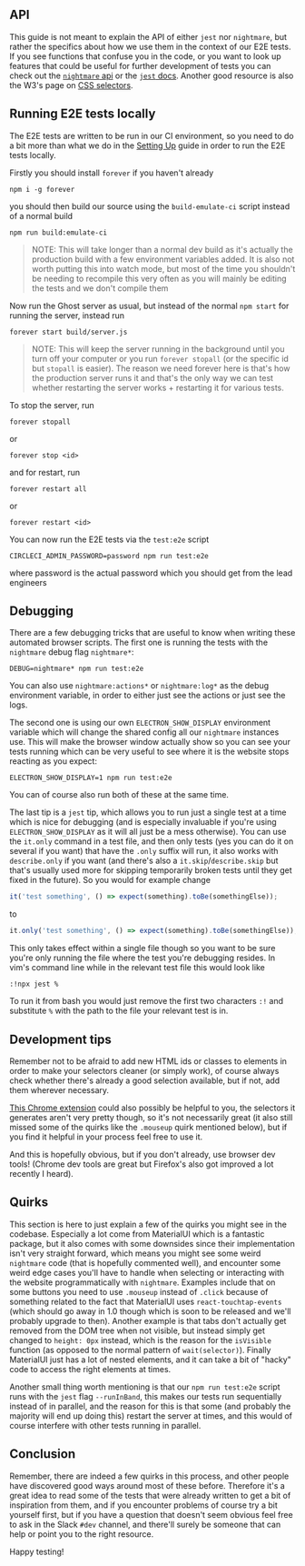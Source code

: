 ## API

This guide is not meant to explain the API of either `jest` nor `nightmare`, but rather the specifics about how we use them in the context of our E2E tests. If you see functions that confuse you in the code, or you want to look up features that could be useful for further development of tests you can check out the [`nightmare` api](https://github.com/segmentio/nightmare#api) or the [`jest` docs](http://facebook.github.io/jest/docs/en/getting-started.html). Another good resource is also the W3's page on [CSS selectors](https://www.w3schools.com/cssref/css_selectors.asp).

## Running E2E tests locally

The E2E tests are written to be run in our CI environment, so you need to do a bit more than what we do in the [Setting Up](https://github.com/thegazelle-ad/gazelle-server/wiki/Setting-Up) guide in order to run the E2E tests locally.

Firstly you should install `forever` if you haven't already

```
npm i -g forever
```

you should then build our source using the `build-emulate-ci` script instead of a normal build

```
npm run build:emulate-ci
```

> NOTE: This will take longer than a normal dev build as it's actually the production build with a few environment variables added. It is also not worth putting this into watch mode, but most of the time you shouldn't be needing to recompile this very often as you will mainly be editing the tests and we don't compile them

Now run the Ghost server as usual, but instead of the normal `npm start` for running the server, instead run

```
forever start build/server.js
```

> NOTE: This will keep the server running in the background until you turn off your computer or you run `forever stopall` (or the specific id but `stopall` is easier). The reason we need forever here is that's how the production server runs it and that's the only way we can test whether restarting the server works + restarting it for various tests.

To stop the server, run

```
forever stopall
```

or

```
forever stop <id>
```

and for restart, run

```
forever restart all
```

or

```
forever restart <id>
```

You can now run the E2E tests via the `test:e2e` script

```
CIRCLECI_ADMIN_PASSWORD=password npm run test:e2e
```

where password is the actual password which you should get from the lead engineers

## Debugging

There are a few debugging tricks that are useful to know when writing these automated browser scripts. The first one is running the tests with the `nightmare` debug flag `nightmare*`:

```
DEBUG=nightmare* npm run test:e2e
```

You can also use `nightmare:actions*` or `nightmare:log*` as the debug environment variable, in order to either just see the actions or just see the logs.

The second one is using our own `ELECTRON_SHOW_DISPLAY` environment variable which will change the shared config all our `nightmare` instances use. This will make the browser window actually show so you can see your tests running which can be very useful to see where it is the website stops reacting as you expect:

```
ELECTRON_SHOW_DISPLAY=1 npm run test:e2e
```

You can of course also run both of these at the same time.

The last tip is a `jest` tip, which allows you to run just a single test at a time which is nice for debugging (and is especially invaluable if you're using `ELECTRON_SHOW_DISPLAY` as it will all just be a mess otherwise). You can use the `it.only` command in a test file, and then only tests (yes you can do it on several if you want) that have the `.only` suffix will run, it also works with `describe.only` if you want (and there's also a `it.skip`/`describe.skip` but that's usually used more for skipping temporarily broken tests until they get fixed in the future). So you would for example change

```js
it('test something', () => expect(something).toBe(somethingElse));
```

to

```js
it.only('test something', () => expect(something).toBe(somethingElse));
```

This only takes effect within a single file though so you want to be sure you're only running the file where the test you're debugging resides. In vim's command line while in the relevant test file this would look like

```
:!npx jest %
```

To run it from bash you would just remove the first two characters `:!` and substitute `%` with the path to the file your relevant test is in.

## Development tips

Remember not to be afraid to add new HTML ids or classes to elements in order to make your selectors cleaner (or simply work), of course always check whether there's already a good selection available, but if not, add them wherever necessary.

[This Chrome extension](https://github.com/segmentio/daydream) could also possibly be helpful to you, the selectors it generates aren't very pretty though, so it's not necessarily great (it also still missed some of the quirks like the `.mouseup` quirk mentioned below), but if you find it helpful in your process feel free to use it.

And this is hopefully obvious, but if you don't already, use browser dev tools! (Chrome dev tools are great but Firefox's also got improved a lot recently I heard).

## Quirks

This section is here to just explain a few of the quirks you might see in the codebase. Especially a lot come from MaterialUI which is a fantastic package, but it also comes with some downsides since their implementation isn't very straight forward, which means you might see some weird `nightmare` code (that is hopefully commented well), and encounter some weird edge cases you'll have to handle when selecting or interacting with the website programmatically with `nightmare`. Examples include that on some buttons you need to use `.mouseup` instead of `.click` because of something related to the fact that MaterialUI uses `react-touchtap-events` (which should go away in 1.0 though which is soon to be released and we'll probably upgrade to then). Another example is that tabs don't actually get removed from the DOM tree when not visible, but instead simply get changed to `height: 0px` instead, which is the reason for the `isVisible` function (as opposed to the normal pattern of `wait(selector)`). Finally MaterialUI just has a lot of nested elements, and it can take a bit of "hacky" code to access the right elements at times.

Another small thing worth mentioning is that our `npm run test:e2e` script runs with the `jest` flag `--runInBand`, this makes our tests run sequentially instead of in parallel, and the reason for this is that some (and probably the majority will end up doing this) restart the server at times, and this would of course interfere with other tests running in parallel.

## Conclusion

Remember, there are indeed a few quirks in this process, and other people have discovered good ways around most of these before. Therefore it's a great idea to read some of the tests that were already written to get a bit of inspiration from them, and if you encounter problems of course try a bit yourself first, but if you have a question that doesn't seem obvious feel free to ask in the Slack `#dev` channel, and there'll surely be someone that can help or point you to the right resource.

Happy testing!
